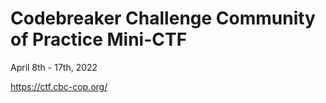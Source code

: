 # Codebreaker Challenge Community of Practice Mini-CTF

April 8th - 17th, 2022

https://ctf.cbc-cop.org/
